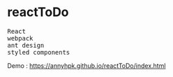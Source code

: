 # reactToDo

<pre>
React
webpack
ant design
styled components
</pre>

Demo : https://annyhpk.github.io/reactToDo/index.html
